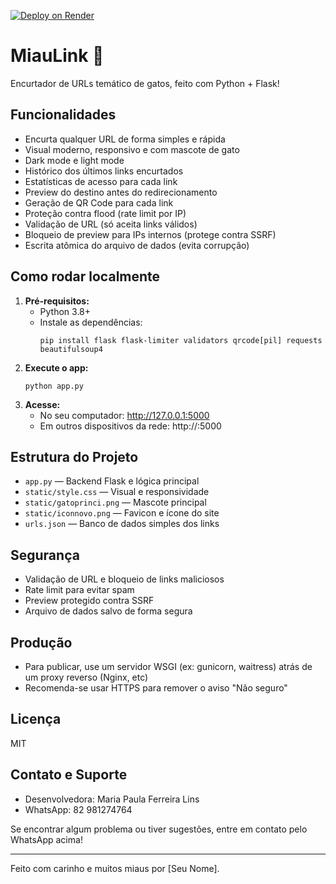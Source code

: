 [![Deploy on Render](https://img.shields.io/badge/Deploy%20on-Render-46b1e6?logo=render&logoColor=white)](https://render.com/)

# MiauLink 🐾

Encurtador de URLs temático de gatos, feito com Python + Flask!

## Funcionalidades
- Encurta qualquer URL de forma simples e rápida
- Visual moderno, responsivo e com mascote de gato
- Dark mode e light mode
- Histórico dos últimos links encurtados
- Estatísticas de acesso para cada link
- Preview do destino antes do redirecionamento
- Geração de QR Code para cada link
- Proteção contra flood (rate limit por IP)
- Validação de URL (só aceita links válidos)
- Bloqueio de preview para IPs internos (protege contra SSRF)
- Escrita atômica do arquivo de dados (evita corrupção)

## Como rodar localmente
1. **Pré-requisitos:**
   - Python 3.8+
   - Instale as dependências:
     ```
     pip install flask flask-limiter validators qrcode[pil] requests beautifulsoup4
     ```
2. **Execute o app:**
   ```
   python app.py
   ```
3. **Acesse:**
   - No seu computador: http://127.0.0.1:5000
   - Em outros dispositivos da rede: http://<seu-ip-local>:5000

## Estrutura do Projeto
- `app.py` — Backend Flask e lógica principal
- `static/style.css` — Visual e responsividade
- `static/gatoprinci.png` — Mascote principal
- `static/iconnovo.png` — Favicon e ícone do site
- `urls.json` — Banco de dados simples dos links

## Segurança
- Validação de URL e bloqueio de links maliciosos
- Rate limit para evitar spam
- Preview protegido contra SSRF
- Arquivo de dados salvo de forma segura

## Produção
- Para publicar, use um servidor WSGI (ex: gunicorn, waitress) atrás de um proxy reverso (Nginx, etc)
- Recomenda-se usar HTTPS para remover o aviso "Não seguro"

## Licença
MIT

## Contato e Suporte

- Desenvolvedora: Maria Paula Ferreira Lins
- WhatsApp: 82 981274764

Se encontrar algum problema ou tiver sugestões, entre em contato pelo WhatsApp acima!

---
Feito com carinho e muitos miaus por [Seu Nome].
